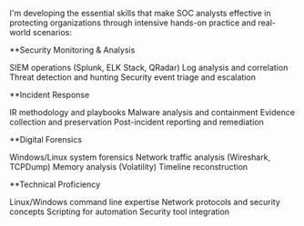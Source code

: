 
I'm developing the essential skills that make SOC analysts effective in protecting organizations through intensive hands-on practice and real-world scenarios:

**Security Monitoring & Analysis

SIEM operations (Splunk, ELK Stack, QRadar)
Log analysis and correlation
Threat detection and hunting
Security event triage and escalation

**Incident Response

IR methodology and playbooks
Malware analysis and containment
Evidence collection and preservation
Post-incident reporting and remediation

**Digital Forensics

Windows/Linux system forensics
Network traffic analysis (Wireshark, TCPDump)
Memory analysis (Volatility)
Timeline reconstruction

**Technical Proficiency

Linux/Windows command line expertise
Network protocols and security concepts
Scripting for automation
Security tool integration
